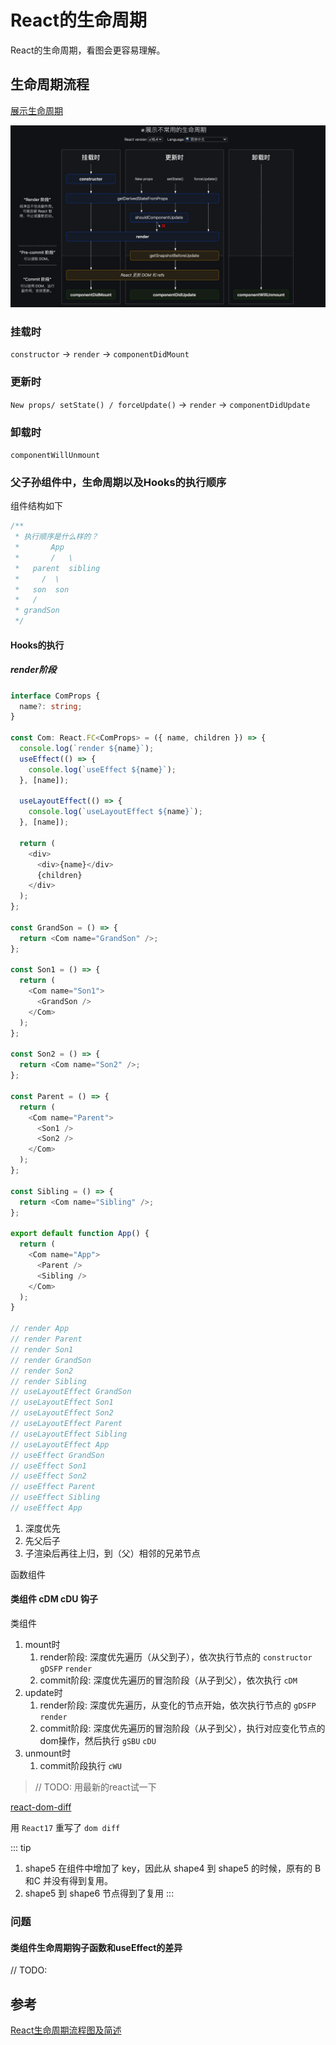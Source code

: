 # React的生命周期

React的生命周期，看图会更容易理解。

## 生命周期流程

[展示生命周期](https://projects.wojtekmaj.pl/react-lifecycle-methods-diagram/)

![/img/js_study/prototype/prototype.jpg](../.vuepress/public/img/react/react_lifecircle.jpg)

### 挂载时

`constructor` -> `render` -> `componentDidMount`

### 更新时

`New props/ setState() / forceUpdate()` -> `render` -> `componentDidUpdate`

### 卸载时

`componentWillUnmount`

### 父子孙组件中，生命周期以及Hooks的执行顺序

组件结构如下

```js
/**
 * 执行顺序是什么样的？
 *       App
 *       /   \
 *   parent  sibling
 *     /  \
 *   son  son
 *   /
 * grandSon
 */
```

#### Hooks的执行
##### render阶段

```ts
interface ComProps {
  name?: string;
}

const Com: React.FC<ComProps> = ({ name, children }) => {
  console.log(`render ${name}`);
  useEffect(() => {
    console.log(`useEffect ${name}`);
  }, [name]);

  useLayoutEffect(() => {
    console.log(`useLayoutEffect ${name}`);
  }, [name]);

  return (
    <div>
      <div>{name}</div>
      {children}
    </div>
  );
};

const GrandSon = () => {
  return <Com name="GrandSon" />;
};

const Son1 = () => {
  return (
    <Com name="Son1">
      <GrandSon />
    </Com>
  );
};

const Son2 = () => {
  return <Com name="Son2" />;
};

const Parent = () => {
  return (
    <Com name="Parent">
      <Son1 />
      <Son2 />
    </Com>
  );
};

const Sibling = () => {
  return <Com name="Sibling" />;
};

export default function App() {
  return (
    <Com name="App">
      <Parent />
      <Sibling />
    </Com>
  );
}

// render App 
// render Parent 
// render Son1 
// render GrandSon 
// render Son2 
// render Sibling 
// useLayoutEffect GrandSon 
// useLayoutEffect Son1 
// useLayoutEffect Son2 
// useLayoutEffect Parent 
// useLayoutEffect Sibling 
// useLayoutEffect App 
// useEffect GrandSon 
// useEffect Son1 
// useEffect Son2 
// useEffect Parent 
// useEffect Sibling 
// useEffect App 

```

1. 深度优先
2. 先父后子
3. 子渲染后再往上归，到（父）相邻的兄弟节点

函数组件

<CodeSandbox sandboxUrl="https://codesandbox.io/s/react-lifecircle-3u2mx?fontsize=14&hidenavigation=1&theme=dark" />

#### 类组件 cDM cDU 钩子

类组件

<CodeSandbox sandboxUrl="https://codesandbox.io/embed/react-lifecircle2-0i0ie?fontsize=14&hidenavigation=1&theme=dark" />

1. mount时
   1. render阶段: 深度优先遍历（从父到子），依次执行节点的 `constructor` `gDSFP` `render`
   2. commit阶段: 深度优先遍历的冒泡阶段（从子到父），依次执行 `cDM`
2. update时
   1. render阶段: 深度优先遍历，从变化的节点开始，依次执行节点的  `gDSFP` `render`
   2. commit阶段: 深度优先遍历的冒泡阶段（从子到父），执行对应变化节点的dom操作，然后执行 `gSBU` `cDU`
3. unmount时
   1. commit阶段执行 `cWU`


> // TODO: 用最新的react试一下

[react-dom-diff](https://supnate.github.io/react-dom-diff/index.html)

用 `React17` 重写了 `dom diff`

<CodeSandbox sandboxUrl="https://codesandbox.io/embed/react-dom-diff-9ozkl?fontsize=14&hidenavigation=1&theme=dark" />

::: tip
1. shape5 在组件中增加了 key，因此从 shape4 到 shape5 的时候，原有的 B和C 并没有得到复用。
2. shape5 到 shape6 节点得到了复用
:::

### 问题

#### 类组件生命周期钩子函数和useEffect的差异

// TODO:
## 参考

[React生命周期流程图及简述](https://www.jianshu.com/p/fb25accc5548)

